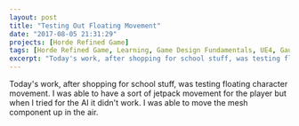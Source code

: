 ```yaml
---
layout: post
title: "Testing Out Floating Movement"
date: "2017-08-05 21:31:29"
projects: [Horde Refined Game]
tags: [Horde Refined Game, Learning, Game Design Fundamentals, UE4, Gauntlet, Hyrule Warriors, Controls, Character Movement]
excerpt: "Today's work, after shopping for school stuff, was testing floating character movement."
---
```


Today's work, after shopping for school stuff, was testing floating character movement. I was able to have a sort of jetpack movement for the player but when I tried for the AI it didn't work. I was able to move the mesh component up in the air.